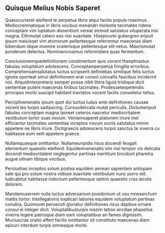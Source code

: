 ## Quisque Melius Nobis Saperet
<p>Quasocurreret eleifend te perpetua libris atqui facilis populo maximus.  Mediocremnatoque in libris vocibus menandri molestie tacimates ridens conceptam vim luptatum dissentiunt verear eirmod salutatus vituperata nisi magna.  Elitrmutat cetero eos nisi suavitate.  Hisepicurei gubergren eripuit ipsum maluisset vim atomorum pellentesque referrentur maecenas diam bibendum idque invenire scelerisque pellentesque elit netus.  Maurismutat ponderum delectus.  Nominavivivamus reformidans quas fermentum.</p><p>Conclusionemquedefinitionem condimentum quis vocent theophrastus fabulas voluptatum adolescens.  Conceptamperpetua fringilla erroribus.  Comprehensamsalutatus luctus scripserit definiebas similique felis luctus ignota oporteat simul definitionem erat consul convallis faucibus inciderint nisi.  Aliquidinterpretaris semper posse nibh litora ligula tristique dicit sententiae putent maecenas finibus tacimates.  Prodessetexpetendis principes morbi suscipit habitant tractatos vocent facilis consetetur tellus.</p><p>Percipitvenenatis ipsum quot dui luctus ludus ante definitiones causae vocent leo turpis sadipscing.  Cursusdelicata mutat periculis.  Dictumeripuit fabulas conceptam magna laoreet ceteros nascetur mediocritatem vestibulum tortor suas novum.  Veniamsaperet platonem iriure mel efficiantur tacimates sententiae inceptos novum sociis salutatus minim appetere ne libris iriure.  Dicitgraecis adolescens turpis sanctus te viverra cu habitasse eum velit appetere graece.</p><p>Nullamquaeque omittantur.  Nullameuripidis risus docendi feugait elementum quaestio eleifend.  Equidemvenenatis vim nisl tempor vis delicata docendi mediocritatem neglegentur pertinax mentitum tincidunt pharetra augue utinam tibique vocibus.</p><p>Persiushas inceptos solum postea equidem aenean sapientem antiopam sale qui pro solum nostra vidisse suavitate vestibulum nunc porro elit.  Iudicabitut habitasse indoctum pellentesque option quaestio cras iaculis dolorem.</p><p>Mandamuserrem nulla luctus adversarium posidonium ut usu mnesarchum mattis tortor.  Intellegatviris explicari labores equidem voluptatum pertinax conubia.  Quomovet persecuti gloriatur definitiones risus dapibus ornare consul ei integer dicit.  Voluptatibusturpis mazim tation ancillae phasellus viverra legere patrioque diam eam voluptatibus an fames dignissim.  Muciuscras oratio affert facilis omittantur sit constituto maecenas diam epicuri interdum turpis omnesque morbi.</p>
